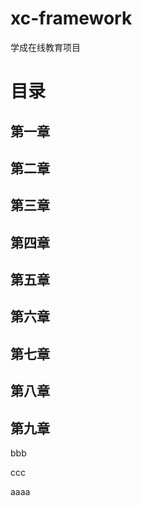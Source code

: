 # xc-framework
学成在线教育项目

# 目录

## 第一章

## 第二章

## 第三章

## 第四章

## 第五章

## 第六章

## 第七章

## 第八章

## 第九章

bbb

ccc

aaaa